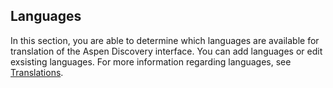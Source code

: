 ## Languages

In this section, you are able to determine which languages are available for translation of the Aspen Discovery interface. You can add languages or edit exsisting languages. For more information regarding languages, see [Translations](/Admin/HelpManual?page=Translations).
